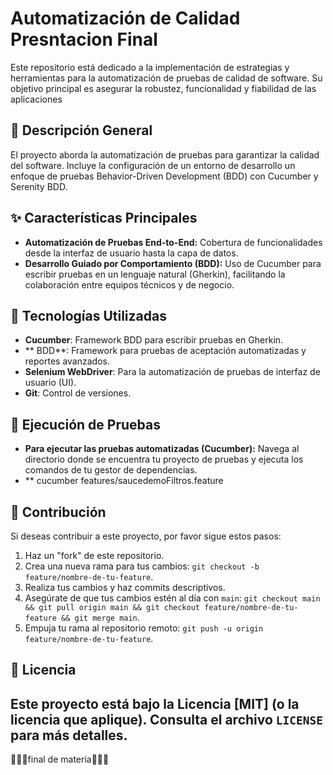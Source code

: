 # Automatización de Calidad Presntacion Final

Este repositorio está dedicado a la implementación de estrategias y herramientas para la automatización de pruebas de calidad de software. Su objetivo principal es asegurar la robustez, funcionalidad y fiabilidad de las aplicaciones

## 👀 Descripción General

El proyecto aborda la automatización de pruebas para garantizar la calidad del software. Incluye la configuración de un entorno de desarrollo un enfoque de pruebas Behavior-Driven Development (BDD) con Cucumber y Serenity BDD.

## ✨ Características Principales

* **Automatización de Pruebas End-to-End:** Cobertura de funcionalidades desde la interfaz de usuario hasta la capa de datos.
* **Desarrollo Guiado por Comportamiento (BDD):** Uso de Cucumber para escribir pruebas en un lenguaje natural (Gherkin), facilitando la colaboración entre equipos técnicos y de negocio.

## 💚 Tecnologías Utilizadas

* **Cucumber**: Framework BDD para escribir pruebas en Gherkin.
* ** BDD**: Framework para pruebas de aceptación automatizadas y reportes avanzados.
* **Selenium WebDriver**: Para la automatización de pruebas de interfaz de usuario (UI).
* **Git**: Control de versiones.

## 🧪 Ejecución de Pruebas

* **Para ejecutar las pruebas automatizadas (Cucumber):**
    Navega al directorio donde se encuentra tu proyecto de pruebas y ejecuta los comandos de tu gestor de dependencias.
* ** cucumber features/saucedemoFiltros.feature  
## 🤝 Contribución

Si deseas contribuir a este proyecto, por favor sigue estos pasos:

1.  Haz un "fork" de este repositorio.
2.  Crea una nueva rama para tus cambios: `git checkout -b feature/nombre-de-tu-feature`.
3.  Realiza tus cambios y haz commits descriptivos.
4.  Asegúrate de que tus cambios estén al día con `main`: `git checkout main && git pull origin main && git checkout feature/nombre-de-tu-feature && git merge main`.
5.  Empuja tu rama al repositorio remoto: `git push -u origin feature/nombre-de-tu-feature`.

## 📄 Licencia

Este proyecto está bajo la Licencia [MIT] (o la licencia que aplique). Consulta el archivo `LICENSE` para más detalles.
---
🧡🧡🧡final de materia🧡🧡🧡
